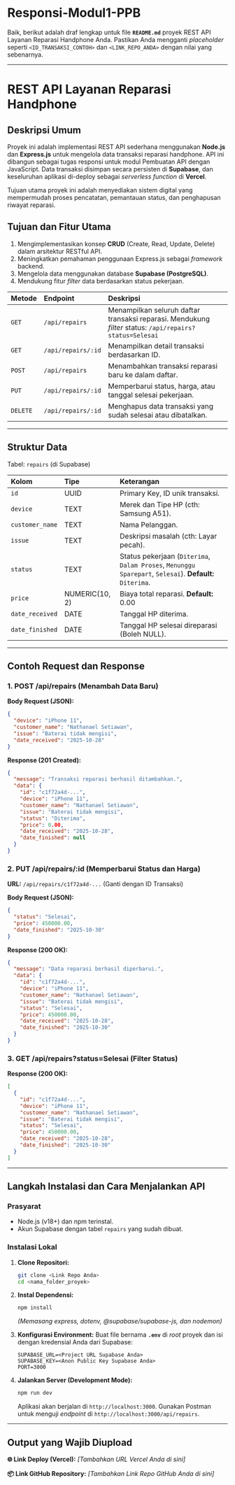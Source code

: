 # Responsi-Modul1-PPB
Baik, berikut adalah draf lengkap untuk file **`README.md`** proyek REST API Layanan Reparasi Handphone Anda. Pastikan Anda mengganti *placeholder* seperti `<ID_TRANSAKSI_CONTOH>` dan `<LINK_REPO_ANDA>` dengan nilai yang sebenarnya.

-----

# REST API Layanan Reparasi Handphone

## Deskripsi Umum

Proyek ini adalah implementasi REST API sederhana menggunakan **Node.js** dan **Express.js** untuk mengelola data transaksi reparasi handphone. API ini dibangun sebagai tugas responsi untuk modul Pembuatan API dengan JavaScript. Data transaksi disimpan secara persisten di **Supabase**, dan keseluruhan aplikasi di-deploy sebagai *serverless function* di **Vercel**.

Tujuan utama proyek ini adalah menyediakan sistem digital yang mempermudah proses pencatatan, pemantauan status, dan penghapusan riwayat reparasi.

## Tujuan dan Fitur Utama

1.  Mengimplementasikan konsep **CRUD** (Create, Read, Update, Delete) dalam arsitektur RESTful API.
2.  Meningkatkan pemahaman penggunaan Express.js sebagai *framework* backend.
3.  Mengelola data menggunakan database **Supabase (PostgreSQL)**.
4.  Mendukung fitur *filter* data berdasarkan status pekerjaan.

| Metode | Endpoint | Deskripsi |
| :--- | :--- | :--- |
| `GET` | `/api/repairs` | Menampilkan seluruh daftar transaksi reparasi. Mendukung *filter* status: `/api/repairs?status=Selesai` |
| `GET` | `/api/repairs/:id`| Menampilkan detail transaksi berdasarkan ID. |
| `POST` | `/api/repairs` | Menambahkan transaksi reparasi baru ke dalam daftar. |
| `PUT` | `/api/repairs/:id` | Memperbarui status, harga, atau tanggal selesai pekerjaan. |
| `DELETE` | `/api/repairs/:id`| Menghapus data transaksi yang sudah selesai atau dibatalkan. |

-----

## Struktur Data

Tabel: `repairs` (di Supabase)

| Kolom | Tipe | Keterangan |
| :--- | :--- | :--- |
| `id` | UUID | Primary Key, ID unik transaksi. |
| `device` | TEXT | Merek dan Tipe HP (cth: Samsung A51). |
| `customer_name`| TEXT | Nama Pelanggan. |
| `issue` | TEXT | Deskripsi masalah (cth: Layar pecah). |
| `status` | TEXT | Status pekerjaan (`Diterima`, `Dalam Proses`, `Menunggu Sparepart`, `Selesai`). **Default:** `Diterima`. |
| `price` | NUMERIC(10, 2) | Biaya total reparasi. **Default:** 0.00 |
| `date_received` | DATE | Tanggal HP diterima. |
| `date_finished` | DATE | Tanggal HP selesai direparasi (Boleh NULL). |

-----

## Contoh Request dan Response

### 1\. POST /api/repairs (Menambah Data Baru)

**Body Request (JSON):**

```json
{
  "device": "iPhone 11",
  "customer_name": "Nathanael Setiawan",
  "issue": "Baterai tidak mengisi",
  "date_received": "2025-10-28" 
}
```

**Response (201 Created):**

```json
{
  "message": "Transaksi reparasi berhasil ditambahkan.",
  "data": {
    "id": "c1f72a4d-...",
    "device": "iPhone 11",
    "customer_name": "Nathanael Setiawan",
    "issue": "Baterai tidak mengisi",
    "status": "Diterima",
    "price": 0.00,
    "date_received": "2025-10-28",
    "date_finished": null
  }
}
```

### 2\. PUT /api/repairs/:id (Memperbarui Status dan Harga)

**URL:** `/api/repairs/c1f72a4d-...` (Ganti dengan ID Transaksi)

**Body Request (JSON):**

```json
{
  "status": "Selesai",
  "price": 450000.00,
  "date_finished": "2025-10-30"
}
```

**Response (200 OK):**

```json
{
  "message": "Data reparasi berhasil diperbarui.",
  "data": {
    "id": "c1f72a4d-...",
    "device": "iPhone 11",
    "customer_name": "Nathanael Setiawan",
    "issue": "Baterai tidak mengisi",
    "status": "Selesai",
    "price": 450000.00,
    "date_received": "2025-10-28",
    "date_finished": "2025-10-30"
  }
}
```

### 3\. GET /api/repairs?status=Selesai (Filter Status)

**Response (200 OK):**

```json
[
  {
    "id": "c1f72a4d-...",
    "device": "iPhone 11",
    "customer_name": "Nathanael Setiawan",
    "issue": "Baterai tidak mengisi",
    "status": "Selesai",
    "price": 450000.00,
    "date_received": "2025-10-28",
    "date_finished": "2025-10-30"
  }
]
```

-----

## Langkah Instalasi dan Cara Menjalankan API

### Prasyarat

  * Node.js (v18+) dan npm terinstal.
  * Akun Supabase dengan tabel `repairs` yang sudah dibuat.

### Instalasi Lokal

1.  **Clone Repositori:**

    ```bash
    git clone <Link Repo Anda>
    cd <nama_folder_proyek>
    ```

2.  **Instal Dependensi:**

    ```bash
    npm install
    ```

    *(Memasang express, dotenv, @supabase/supabase-js, dan nodemon)*

3.  **Konfigurasi Environment:**
    Buat file bernama **`.env`** di *root* proyek dan isi dengan kredensial Anda dari Supabase:

    ```
    SUPABASE_URL=<Project URL Supabase Anda>
    SUPABASE_KEY=<Anon Public Key Supabase Anda>
    PORT=3000
    ```

4.  **Jalankan Server (Development Mode):**

    ```bash
    npm run dev
    ```

    Aplikasi akan berjalan di `http://localhost:3000`. Gunakan Postman untuk menguji *endpoint* di `http://localhost:3000/api/repairs`.

-----

## Output yang Wajib Diupload

**🌐 Link Deploy (Vercel):** *[Tambahkan URL Vercel Anda di sini]*

**📦 Link GitHub Repository:** *[Tambahkan Link Repo GitHub Anda di sini]*